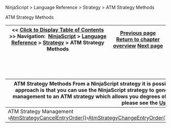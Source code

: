 ﻿


NinjaScript \> Language Reference \> Strategy \> ATM Strategy Methods






















ATM Strategy Methods







| \<\< [Click to Display Table of Contents](atm_strategy_methods.md) \>\> **Navigation:**     [NinjaScript](ninjascript.md) \> [Language Reference](language_reference_wip.md) \> [Strategy](strategy.md) \> ATM Strategy Methods | [Previous page](addperformancemetric.md) [Return to chapter overview](strategy.md) [Next page](atmstrategycancelentryorder.md) |
| --- | --- |











 


 




| ATM Strategy Methods From a NinjaScript strategy it is possible to use ATM strategies to manage your positions. Benefit of such an approach is that you can use the NinjaScript strategy to generate automated entry signals and once entered, you can delegate exit management to an ATM strategy which allows you degrees of manual control over how to close out of a trade.   For more information please see the [Using ATM Strategies](using_atm_strategies.md) section. | |
| --- | --- |
| ATM Strategy Management ›[AtmStrategyCancelEntryOrder()](atmstrategycancelentryorder.md)›[AtmStrategyChangeEntryOrder()](atmstrategychangeentryorder.md)›[AtmStrategyChangeStopTarget()](atmstrategychangestoptarget.md)›[AtmStrategyClose()](atmstrategyclose.md)›[AtmStrategyCreate()](atmstrategycreate.md) | ATM Strategy Monitoring ›[GetAtmStrategyEntryOrderStatus()](getatmstrategyentryorderstatus.md)›[GetAtmStrategyMarketPosition()](getatmstrategymarketposition.md)›[GetAtmStrategyPositionAveragePrice()](getatmstrategypositionaveragep.md)›[GetAtmStrategyPositionQuantity()](getatmstrategypositionquantity.md)›[GetAtmStrategyRealizedProfitLoss()](getatmstrategyrealizedprofitlo.md)›[GetAtmStrategyStopTargetOrderStatus()](getatmstrategystoptargetorders.md)›[GetAtmStrategyUniqueId()](getatmstrategyuniqueid.md)›[GetAtmStrategyUnrealizedProfitLoss()](getatmstrategyunrealizedprofit.md) |









